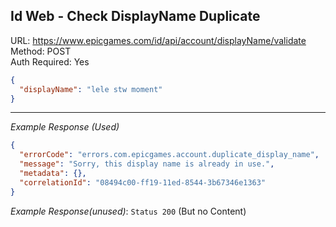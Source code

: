 ## Id Web - Check DisplayName Duplicate

URL: https://www.epicgames.com/id/api/account/displayName/validate \
Method: POST \
Auth Required: Yes

```json
{
  "displayName": "lele stw moment"
}
```

---

_Example Response (Used)_

```json
{
  "errorCode": "errors.com.epicgames.account.duplicate_display_name",
  "message": "Sorry, this display name is already in use.",
  "metadata": {},
  "correlationId": "08494c00-ff19-11ed-8544-3b67346e1363"
}
```

_Example Response(unused)_: `Status 200` (But no Content)
